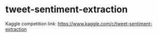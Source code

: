 # tweet-sentiment-extraction

Kaggle competition link: https://www.kaggle.com/c/tweet-sentiment-extraction

